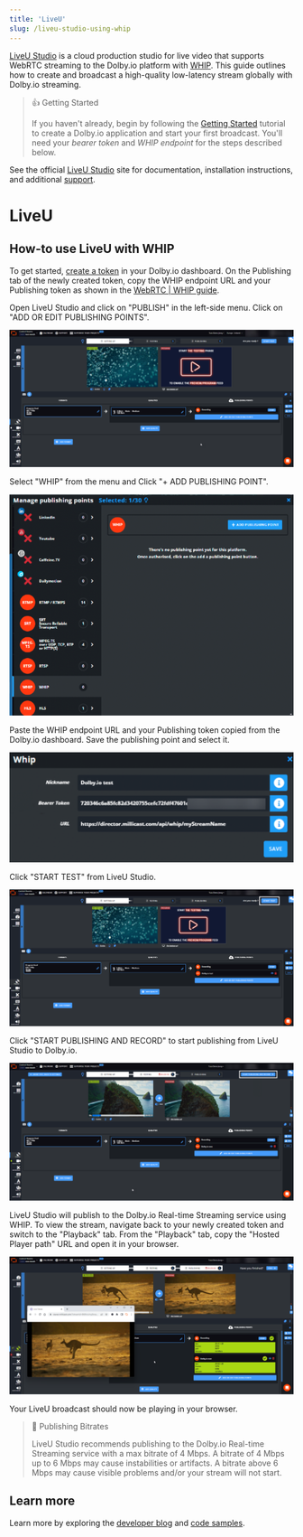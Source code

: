 ```yaml
---
title: 'LiveU'
slug: /liveu-studio-using-whip
---
```


[LiveU Studio](https://www.liveu.tv/products/produce/liveu-studio) is a cloud production studio for live video that supports WebRTC streaming to the Dolby.io platform with [WHIP](/millicast/broadcast/webrtc-whip.mdx). This guide outlines how to create and broadcast a high-quality low-latency stream globally with Dolby.io streaming.

> 👍 Getting Started
>
> If you haven't already, begin by following the [Getting Started](/millicast/getting-started/index.mdx) tutorial to create a Dolby.io application and start your first broadcast. You'll need your _bearer token_ and _WHIP endpoint_ for the steps described below.

See the official [LiveU Studio](https://www.liveu.tv/support) site for documentation, installation instructions, and additional [support](https://knowledge-base.studio.liveu.tv/en/).

# LiveU

## How-to use LiveU with WHIP

To get started, [create a token](/millicast/streaming-dashboard/managing-your-tokens.md) in your Dolby.io dashboard. On the Publishing tab of the newly created token, copy the WHIP endpoint URL and your Publishing token as shown in the [WebRTC | WHIP guide](/millicast/broadcast/webrtc-whip.mdx).

Open LiveU Studio and click on "PUBLISH" in the left-side menu. Click on "ADD OR EDIT PUBLISHING POINTS".

![](../assets/img/liveustudio_1.png)

Select "WHIP" from the menu and Click "+ ADD PUBLISHING POINT".

![](../assets/img/liveustudio_2.png)

Paste the WHIP endpoint URL and your Publishing token copied from the Dolby.io dashboard. Save the publishing point and select it.

![](../assets/img/liveustudio_3.png)

Click "START TEST" from LiveU Studio.

![](../assets/img/liveustudio_4.png)

Click "START PUBLISHING AND RECORD" to start publishing from LiveU Studio to Dolby.io.

![](../assets/img/liveustudio_5.png)

LiveU Studio will publish to the Dolby.io Real-time Streaming service using WHIP. To view the stream, navigate back to your newly created token and switch to the "Playback" tab. From the "Playback" tab, copy the "Hosted Player path" URL and open it in your browser.

![](../assets/img/liveustudio_6.png)

Your LiveU broadcast should now be playing in your browser.

> 🚧 Publishing Bitrates
>
> LiveU Studio recommends publishing to the Dolby.io Real-time Streaming service with a max bitrate of 4 Mbps. A bitrate of 4 Mbps up to 6 Mbps may cause instabilities or artifacts. A bitrate above 6 Mbps may cause visible problems and/or your stream will not start.

## Learn more

Learn more by exploring the [developer blog](https://dolby.io/blog/tag/broadcast/) and [code samples](https://github.com/orgs/dolbyio-samples/repositories?q=broadcast).
